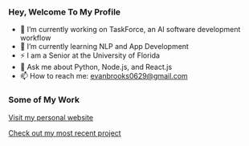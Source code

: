 ### Hey, Welcome To My Profile

- 🔭 I’m currently working on TaskForce, an AI software development workflow
- 🌱 I’m currently learning NLP and App Development
- ⚡ I am a Senior at the University of Florida
- 💬 Ask me about Python, Node.js, and React.js
- 📫 How to reach me: evanbrooks0629@gmail.com

### Some of My Work

[Visit my personal website](https://evanbrooks0629.github.io/evanbrooks/)

[Check out my most recent project](https://www.time-block.io)
